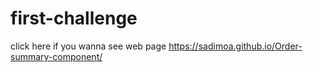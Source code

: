 # first-challenge
click here if you wanna see web page https://sadimoa.github.io/Order-summary-component/
